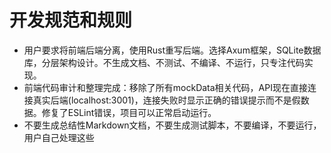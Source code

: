 # 开发规范和规则

- 用户要求将前端后端分离，使用Rust重写后端。选择Axum框架，SQLite数据库，分层架构设计。不生成文档、不测试、不编译、不运行，只专注代码实现。
- 前端代码审计和整理完成：移除了所有mockData相关代码，API现在直接连接真实后端(localhost:3001)，连接失败时显示正确的错误提示而不是假数据。修复了ESLint错误，项目可以正常启动运行。
- 不要生成总结性Markdown文档，不要生成测试脚本，不要编译，不要运行，用户自己处理这些
